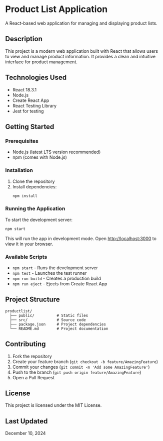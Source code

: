 # Product List Application

A React-based web application for managing and displaying product lists.

## Description

This project is a modern web application built with React that allows users to view and manage product information. It provides a clean and intuitive interface for product management.

## Technologies Used

- React 18.3.1
- Node.js
- Create React App
- React Testing Library
- Jest for testing

## Getting Started

### Prerequisites

- Node.js (latest LTS version recommended)
- npm (comes with Node.js)

### Installation

1. Clone the repository
2. Install dependencies:
   ```bash
   npm install
   ```

### Running the Application

To start the development server:
```bash
npm start
```
This will run the app in development mode. Open [http://localhost:3000](http://localhost:3000) to view it in your browser.

### Available Scripts

- `npm start` - Runs the development server
- `npm test` - Launches the test runner
- `npm run build` - Creates a production build
- `npm run eject` - Ejects from Create React App

## Project Structure

```
productlist/
  ├── public/          # Static files
  ├── src/             # Source code
  ├── package.json     # Project dependencies
  └── README.md        # Project documentation
```

## Contributing

1. Fork the repository
2. Create your feature branch (`git checkout -b feature/AmazingFeature`)
3. Commit your changes (`git commit -m 'Add some AmazingFeature'`)
4. Push to the branch (`git push origin feature/AmazingFeature`)
5. Open a Pull Request

## License

This project is licensed under the MIT License.

## Last Updated

December 10, 2024
